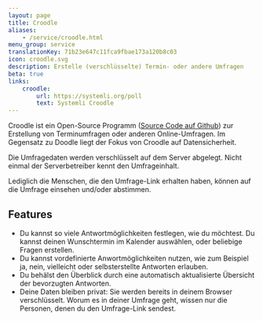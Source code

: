 ```yaml
---
layout: page
title: Croodle
aliases:
    - /service/croodle.html
menu_group: service
translationKey: 71b23e647c11fca9fbae173a120b8c03
icon: croodle.svg
description: Erstelle (verschlüsselte) Termin- oder andere Umfragen
beta: true
links:
    croodle:
        url: https://systemli.org/poll
        text: Systemli Croodle
---
```

Croodle ist ein Open-Source Programm ([Source Code auf Github](https://github.com/jelhan/croodle)) zur Erstellung von Terminumfragen oder anderen Online-Umfragen. Im Gegensatz zu Doodle liegt der Fokus von Croodle auf Datensicherheit.

Die Umfragedaten werden verschlüsselt auf dem Server abgelegt. Nicht einmal der Serverbetreiber kennt den Umfrageinhalt.

Lediglich die Menschen, die den Umfrage-Link erhalten haben, können auf die Umfrage einsehen und/oder abstimmen.

## Features

* Du kannst so viele Antwortmöglichkeiten festlegen, wie du möchtest. Du kannst deinen Wunschtermin im Kalender auswählen, oder beliebige Fragen erstellen.
* Du kannst vordefinierte Anwortmöglichkeiten nutzen, wie zum Beispiel ja, nein, vielleicht oder selbsterstellte Antworten erlauben.
* Du behälst den Überblick durch eine automatisch aktualisierte Übersicht der bevorzugten Antworten.
* Deine Daten bleiben privat: Sie werden bereits in deinem Browser verschlüsselt. Worum es in deiner Umfrage geht, wissen nur die Personen, denen du den Umfrage-Link sendest.
